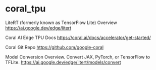 # coral_tpu

LiteRT (formerly known as TensorFlow Lite) Overview
https://ai.google.dev/edge/litert

Coral AI Edge TPU Docs
https://coral.ai/docs/accelerator/get-started/

Coral Git Repo
https://github.com/google-coral

Model Conversion Overview. Convert JAX, PyTorch, or TensorFlow to TFLite.
https://ai.google.dev/edge/litert/models/convert
